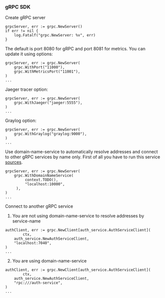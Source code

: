 ### gRPC SDK

Create gRPC server 
```
grpcServer, err := grpc.NewServer()
if err != nil {
    log.Fatalf("grpc.NewServer: %v", err)
}
```

The default is port 8080 for gRPC and port 8081 for metrics. You can update it using options:

```
grpcServer, err := grpc.NewServer(
    grpc.WithPort("11000"),
    grpc.WithMetricsPort("11001"),
)
...
```

Jaeger tracer option:
```
grpcServer, err := grpc.NewServer(
    grpc.WithJaeger("jaeger:5555"),
)
...
```

Graylog option:
```
grpcServer, err := grpc.NewServer(
    grpc.WithGraylog("graylog:9000"),
)
...
```

Use domain-name-service to automatically resolve addresses and connect to other gRPC services by name only.
First of all you have to run this service [sources](https://github.com/fidesy/sdk/tree/master/services/domain-name-service).
```
grpcServer, err := grpc.NewServer(
    grpc.WithDomainNameService(
         context.TODO(), 
         "localhost:10000",
     ),
)
...
```





Connect to another gRPC service
1. You are not using domain-name-service to resolve addresses by service-name

```
authClient, err := grpc.NewClient[auth_service.AuthServiceClient](
        ctx,
	auth_service.NewAuthServiceClient,
	"localhost:7040",
)
...
```

2. You are using domain-name-service

```
authClient, err := grpc.NewClient[auth_service.AuthServiceClient](
        ctx,
	auth_service.NewAuthServiceClient,
	"rpc:///auth-service",
)
...
```
